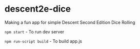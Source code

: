 # descent2e-dice
Making a fun app for simple Descent Second Edition Dice Rolling

`npm start` - To run dev server

`npm run-script build` - To build app.js
